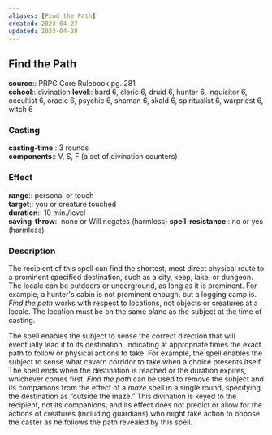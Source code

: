 ```yaml
---
aliases: [Find the Path]
created: 2023-04-27
updated: 2023-04-28
---
```


## Find the Path

**source**:: PRPG Core Rulebook pg. 281  
**school**:: divination
**level**:: bard 6, cleric 6, druid 6, hunter 6, inquisitor 6, occultist 6, oracle 6, psychic 6, shaman 6, skald 6, spiritualist 6, warpriest 6, witch 6

### Casting

**casting-time**:: 3 rounds  
**components**:: V, S, F (a set of divination counters)

### Effect

**range**:: personal or touch  
**target**:: you or creature touched  
**duration**:: 10 min./level  
**saving-throw**:: none or Will negates (harmless)
**spell-resistance**:: no or yes (harmless)

### Description

The recipient of this spell can find the shortest, most direct physical route to a prominent specified destination, such as a city, keep, lake, or dungeon. The locale can be outdoors or underground, as long as it is prominent. For example, a hunter's cabin is not prominent enough, but a logging camp is. *Find the path* works with respect to locations, not objects or creatures at a locale. The location must be on the same plane as the subject at the time of casting.  
  
The spell enables the subject to sense the correct direction that will eventually lead it to its destination, indicating at appropriate times the exact path to follow or physical actions to take. For example, the spell enables the subject to sense what cavern corridor to take when a choice presents itself. The spell ends when the destination is reached or the duration expires, whichever comes first. *Find the path* can be used to remove the subject and its companions from the effect of a *maze* spell in a single round, specifying the destination as “outside the maze.” This divination is keyed to the recipient, not its companions, and its effect does not predict or allow for the actions of creatures (including guardians) who might take action to oppose the caster as he follows the path revealed by this spell.
